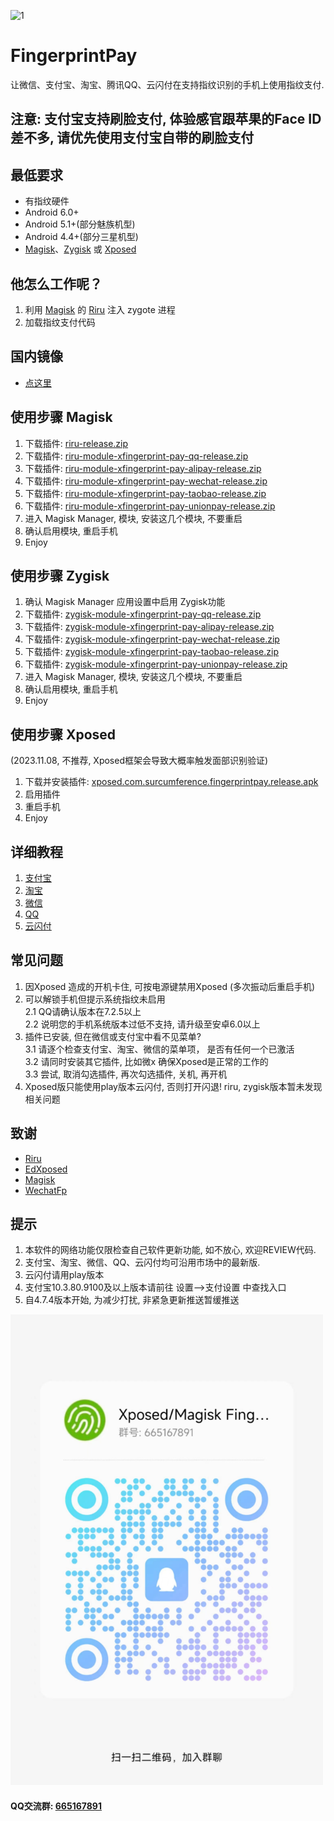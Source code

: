 

![1](./app/src/main/res/mipmap-xhdpi/ic_launcher.png)
# FingerprintPay
让微信、支付宝、淘宝、腾讯QQ、云闪付在支持指纹识别的手机上使用指纹支付.

## 注意: 支付宝支持刷脸支付, 体验感官跟苹果的Face ID差不多, 请优先使用支付宝自带的刷脸支付

## 最低要求
* 有指纹硬件
* Android 6.0+
* Android 5.1+(部分魅族机型)
* Android 4.4+(部分三星机型)
* [Magisk](https://github.com/topjohnwu/Magisk)、[Zygisk](https://github.com/topjohnwu/Magisk) 或 [Xposed](https://github.com/ElderDrivers/EdXposed)

## 他怎么工作呢？
1. 利用 [Magisk](https://github.com/topjohnwu/Magisk) 的 [Riru](https://github.com/RikkaApps/Riru) 注入 zygote 进程
2. 加载指纹支付代码

## 国内镜像
- [点这里](https://file.xdow.net/fingerprintpay/)

## 使用步骤 Magisk
1. 下载插件: [riru-release.zip](https://github.com/RikkaApps/Riru/releases)
2. 下载插件: [riru-module-xfingerprint-pay-qq-release.zip](https://github.com/eritpchy/FingerprintPay/releases)
3. 下载插件: [riru-module-xfingerprint-pay-alipay-release.zip](https://github.com/eritpchy/FingerprintPay/releases)
4. 下载插件: [riru-module-xfingerprint-pay-wechat-release.zip](https://github.com/eritpchy/FingerprintPay/releases)
5. 下载插件: [riru-module-xfingerprint-pay-taobao-release.zip](https://github.com/eritpchy/FingerprintPay/releases)
6. 下载插件: [riru-module-xfingerprint-pay-unionpay-release.zip](https://github.com/eritpchy/FingerprintPay/releases)
7. 进入 Magisk Manager, 模块, 安装这几个模块, 不要重启
8. 确认启用模块, 重启手机
9. Enjoy

## 使用步骤 Zygisk
1. 确认 Magisk Manager 应用设置中启用 Zygisk功能
2. 下载插件: [zygisk-module-xfingerprint-pay-qq-release.zip](https://github.com/eritpchy/FingerprintPay/releases)
3. 下载插件: [zygisk-module-xfingerprint-pay-alipay-release.zip](https://github.com/eritpchy/FingerprintPay/releases)
4. 下载插件: [zygisk-module-xfingerprint-pay-wechat-release.zip](https://github.com/eritpchy/FingerprintPay/releases)
5. 下载插件: [zygisk-module-xfingerprint-pay-taobao-release.zip](https://github.com/eritpchy/FingerprintPay/releases)
6. 下载插件: [zygisk-module-xfingerprint-pay-unionpay-release.zip](https://github.com/eritpchy/FingerprintPay/releases)
7. 进入 Magisk Manager, 模块, 安装这几个模块, 不要重启
8. 确认启用模块, 重启手机
9. Enjoy

## 使用步骤 Xposed 
(2023.11.08, 不推荐, Xposed框架会导致大概率触发面部识别验证)
1. 下载并安装插件: [xposed.com.surcumference.fingerprintpay.release.apk](https://github.com/eritpchy/FingerprintPay/releases/latest)
2. 启用插件
3. 重启手机
4. Enjoy

## 详细教程
1. [支付宝](https://github.com/eritpchy/FingerprintPay/tree/main/doc/Alipay)
2. [淘宝](https://github.com/eritpchy/FingerprintPay/tree/main/doc/Taobao)
3. [微信](https://github.com/eritpchy/FingerprintPay/tree/main/doc/WeChat)
4. [QQ](https://github.com/eritpchy/FingerprintPay/tree/main/doc/QQ)
5. [云闪付](https://github.com/eritpchy/FingerprintPay/tree/main/doc/UnionPay)

## 常见问题
1. 因Xposed 造成的开机卡住, 可按电源键禁用Xposed (多次振动后重启手机)
2. 可以解锁手机但提示系统指纹未启用\
   2.1 QQ请确认版本在7.2.5以上\
   2.2 说明您的手机系统版本过低不支持, 请升级至安卓6.0以上
3. 插件已安装, 但在微信或支付宝中看不见菜单?\
   3.1 请逐个检查支付宝、淘宝、微信的菜单项， 是否有任何一个已激活\
   3.2 请同时安装其它插件, 比如微x 确保Xposed是正常的工作的\
   3.3 尝试, 取消勾选插件, 再次勾选插件, 关机, 再开机
4. Xposed版只能使用play版本云闪付, 否则打开闪退! riru, zygisk版本暂未发现相关问题

## 致谢
* [Riru](https://github.com/RikkaApps/Riru)
* [EdXposed](https://github.com/ElderDrivers/EdXposed)
* [Magisk](https://github.com/topjohnwu/Magisk)
* [WechatFp](https://github.com/dss16694/WechatFp)

## 提示
1. 本软件的网络功能仅限检查自己软件更新功能, 如不放心, 欢迎REVIEW代码.
2. 支付宝、淘宝、微信、QQ、云闪付均可沿用市场中的最新版.
3. 云闪付请用play版本
4. 支付宝10.3.80.9100及以上版本请前往 设置-->支付设置 中查找入口
5. 自4.7.4版本开始, 为减少打扰, 非紧急更新推送暂缓推送

<img src="./doc/qq_group.jpg" alt="QQ交流群: [665167891]" width="500">

#### QQ交流群: [665167891](https://h5.qun.qq.com/h5/qun-share-page/?_wv=1027&k=fCZf_WEKL1Rj_N0gi9JgkH7bfnKj11Wy&authKey=acNcoIs325Uco7v2JZY4NObRFA3sJU%2FWI1%2FH64DkP50cn6HBRUzBZ9cvZGNqmzGi&market_channel_source=665167891_1&noverify=0&group_code=665167891)
